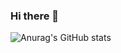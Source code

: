 ### Hi there 👋

![Anurag's GitHub stats](https://github-readme-stats.vercel.app/api?username=rlawo32&show_icons=true&theme=radical)
